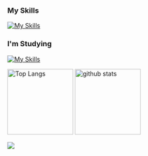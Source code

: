 <!--
**ITC-kikuuchi/ITC-kikuuchi** is a ✨ _special_ ✨ repository because its `README.md` (this file) appears on your GitHub profile.
Here are some ideas to get you started:
- 🔭 I’m currently working on ...
- 🌱 I’m currently learning ...
- 👯 I’m looking to collaborate on ...
- 🤔 I’m looking for help with ...
- 💬 Ask me about ...
- 📫 How to reach me: ...
- 😄 Pronouns: ...
- ⚡ Fun fact: ...
-->

### My Skills

[![My Skills](https://skillicons.dev/icons?i=php,laravel,python,fastapi,js,mysql,postgres,docker,vscode,figma,github)](https://skillicons.dev)

### I'm Studying

[![My Skills](https://skillicons.dev/icons?i=react,nextjs,ts,tailwindcss)](https://skillicons.dev)

<p align="left"> 
  <img alt="Top Langs" height="150px" src="https://github-readme-stats.vercel.app/api/top-langs/?username=ITC-kikuuchi&layout=compact&show_icons=true&theme=buefy" />
  <img alt="github stats" height="150px" src="https://github-readme-stats.vercel.app/api?username=ITC-kikuuchi&theme=buefy&show_icons=ture" />
</p>

![](https://github-profile-summary-cards.vercel.app/api/cards/profile-details?username=ITC-kikuuchi&theme=buefy&hide-title=false)

